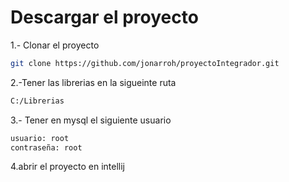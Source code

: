 # Descargar el proyecto

1.- Clonar el proyecto

```bash
git clone https://github.com/jonarroh/proyectoIntegrador.git
```

2.-Tener las librerias en la sigueinte ruta

```bash
C:/Librerias
```

3.- Tener en mysql el siguiente usuario

```bash
usuario: root
contraseña: root
```

4.abrir el proyecto en intellij

